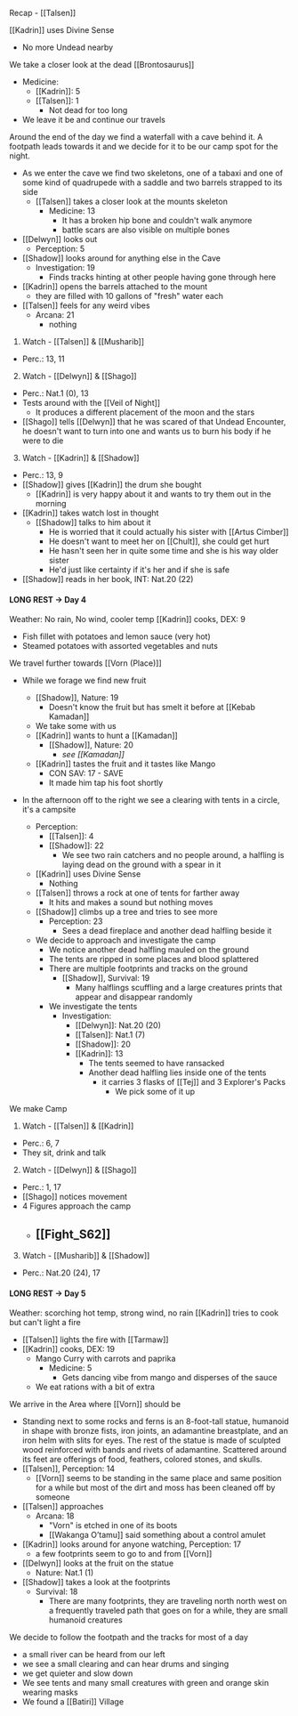 Recap - [[Talsen]]

[[Kadrin]] uses Divine Sense
- No more Undead nearby

We take a closer look at the dead [[Brontosaurus]]
- Medicine:
	- [[Kadrin]]: 5
	- [[Talsen]]: 1
		- Not dead for too long
- We leave it be and continue our travels

Around the end of the day we find a waterfall with a cave behind it. A footpath leads towards it and we decide for it to be our camp spot for the night.
- As we enter the cave we find two skeletons, one of a tabaxi and one of some kind of quadrupede with a saddle and two barrels strapped to its side
	- [[Talsen]] takes a closer look at the mounts skeleton
		- Medicine: 13
			- It has a broken hip bone and couldn't walk anymore
			- battle scars are also visible on multiple bones
- [[Delwyn]] looks out
	- Perception: 5
- [[Shadow]] looks around for anything else in the Cave
	- Investigation: 19
		- Finds tracks hinting at other people having gone through here
- [[Kadrin]] opens the barrels attached to the mount
	- they are filled with 10 gallons of "fresh" water each
- [[Talsen]] feels for any weird vibes
	- Arcana: 21
		- nothing

1. Watch - [[Talsen]] & [[Musharib]]
- Perc.: 13, 11

2. Watch - [[Delwyn]] & [[Shago]]
- Perc.: Nat.1 (0), 13
- Tests around with the [[Veil of Night]]
	- It produces a different placement of the moon and the stars
- [[Shago]] tells [[Delwyn]] that he was scared of that Undead Encounter, he doesn't want to turn into one and wants us to burn his body if he were to die

3. Watch -  [[Kadrin]] & [[Shadow]]
- Perc.: 13, 9
- [[Shadow]] gives [[Kadrin]] the drum she bought
	- [[Kadrin]] is very happy about it and wants to try them out in the morning
- [[Kadrin]] takes watch lost in thought
	- [[Shadow]] talks to him about it
		- He is worried that it could actually his sister with [[Artus Cimber]]
		- He doesn't want to meet her on [[Chult]], she could get hurt
		- He hasn't seen her in quite some time and she is his way older sister
		- He'd just like certainty if it's her and if she is safe 
- [[Shadow]] reads in her book, INT: Nat.20 (22)

#### LONG REST -> Day 4
Weather: No rain, No wind, cooler temp
[[Kadrin]] cooks, DEX: 9
- Fish fillet with potatoes and lemon sauce (very hot)
- Steamed potatoes with assorted vegetables and nuts

We travel further towards [[Vorn (Place)]]
- While we forage we find new fruit
	- [[Shadow]], Nature: 19
		- Doesn't know the fruit but has smelt it before at [[Kebab Kamadan]]
	- We take some with us
	- [[Kadrin]] wants to hunt a [[Kamadan]]
		- [[Shadow]], Nature: 20
			- _see [[Kamadan]]_
	- [[Kadrin]] tastes the fruit and it tastes like Mango
		- CON SAV: 17 - SAVE
		- It made him tap his foot shortly

- In the afternoon off to the right we see a clearing with tents in a circle, it's a campsite
	- Perception:
		- [[Talsen]]: 4
		- [[Shadow]]: 22
			- We see two rain catchers and no people around, a halfling is laying dead on the ground with a spear in it
	- [[Kadrin]] uses Divine Sense
		- Nothing
	- [[Talsen]] throws a rock at one of tents for farther away
		- It hits and makes a sound but nothing moves
	- [[Shadow]] climbs up a tree and tries to see more
		- Perception: 23
			- Sees a dead fireplace and another dead halfling beside it
	- We decide to approach and investigate the camp
		- We notice another dead halfling mauled on the ground
		- The tents are ripped in some places and blood splattered
		- There are multiple footprints and tracks on the ground
			- [[Shadow]], Survival: 19
				- Many halflings scuffling and a large creatures prints that appear and disappear randomly
		- We investigate the tents
			- Investigation:
				- [[Delwyn]]: Nat.20 (20)
				- [[Talsen]]: Nat.1 (7)
				- [[Shadow]]: 20 
				- [[Kadrin]]: 13
					- The tents seemed to have ransacked
					- Another dead halfling lies inside one of the tents
						- it carries 3 flasks of [[Tej]] and 3 Explorer's Packs
							- We pick some of it up

We make Camp
1. Watch - [[Talsen]] & [[Kadrin]]
- Perc.: 6, 7
- They sit, drink and talk

2. Watch - [[Delwyn]] & [[Shago]]
- Perc.: 1, 17
- [[Shago]] notices movement
- 4 Figures approach the camp
	- ## [[Fight_S62]]
3. Watch -  [[Musharib]] & [[Shadow]]
- Perc.: Nat.20 (24), 17

#### LONG REST -> Day 5
Weather: scorching hot temp, strong wind, no rain
[[Kadrin]] tries to cook but can't light a fire
- [[Talsen]] lights the fire with [[Tarmaw]]
- [[Kadrin]] cooks, DEX: 19
	- Mango Curry with carrots and paprika
		- Medicine: 5
			- Gets dancing vibe from mango and disperses of the sauce
	- We eat rations with a bit of extra

We arrive in the Area where [[Vorn]] should be
- Standing next to some rocks and ferns is an 8-foot-tall statue, humanoid in shape with bronze fists, iron joints, an adamantine breastplate, and an iron helm with slits for eyes. The rest of the statue is made of sculpted wood reinforced with bands and rivets of adamantine. Scattered around its feet are offerings of food, feathers, colored stones, and skulls.
- [[Talsen]], Perception: 14
	- [[Vorn]] seems to be standing in the same place and same position for a while but most of the dirt and moss has been cleaned off by someone
- [[Talsen]] approaches
	- Arcana: 18
		- "Vorn" is etched in one of its boots
		- [[Wakanga O’tamu]] said something about a control amulet
- [[Kadrin]] looks around for anyone watching, Perception: 17
	- a few footprints seem to go to and from [[Vorn]]
- [[Delwyn]] looks at the fruit on the statue
	- Nature: Nat.1 (1)
- [[Shadow]] takes a look at the footprints
	- Survival: 18
		- There are many footprints, they are traveling north north west on a frequently traveled path that goes on for a while, they are small humanoid creatures

We decide to follow the footpath and the tracks for most of a day
- a small river can be heard from our left
- we see a small clearing and can hear drums and singing
- we get quieter and slow down
- We see tents and many small creatures with green and orange skin wearing masks
- We found a [[Batiri]] Village